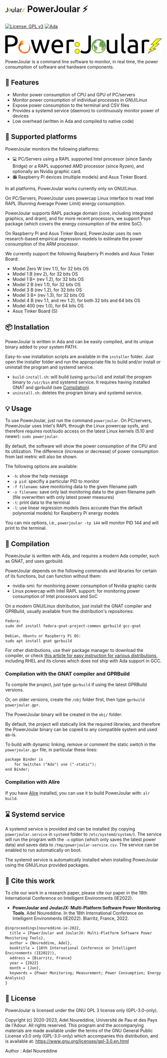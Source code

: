 # <a href="https://www.noureddine.org/research/joular/"><img src="https://raw.githubusercontent.com/joular/.github/main/profile/joular.png" alt="Joular Project" width="64" /></a> PowerJoular :zap:

[![License: GPL v3](https://img.shields.io/badge/License-GPLv3-blue)](https://www.gnu.org/licenses/gpl-3.0)
[![Ada](https://img.shields.io/badge/Made%20with-Ada-blue)](https://www.adaic.org)

![PowerJoular Logo](powerjoular.png)

PowerJoular is a command line software to monitor, in real time, the power consumption of software and hardware components.

## :rocket: Features

- Monitor power consumption of CPU and GPU of PC/servers
- Monitor power consumption of individual processes in GNU/Linux
- Expose power consumption to the terminal and CSV files
- Provides a systemd service (daemon) to continuously monitor power of devices
- Low overhead (written in Ada and compiled to native code)

## :satellite: Supported platforms

PowerJoular monitors the following platforms:
- :computer: PC/Servers using a RAPL supported Intel processor (since Sandy Bridge) or a RAPL supported AMD processor (since Ryzen), and optionally an Nvidia graphic card.
- :radio: Raspberry Pi devices (multiple models) and Asus Tinker Board.

In all platforms, PowerJoular works currently only on GNU/Linux.

On PC/Servers, PowerJoular uses powercap Linux interface to read Intel RAPL (Running Average Power Limit) energy consumption.

PowerJoular supports RAPL package domain (core, including integrated graphics, and dram), and for more recent processors, we support Psys package (which covers the energy consumption of the entire SoC).

On Raspberry Pi and Asus Tinker Board, PowerJoular uses its own research-based empirical regression models to estimate the power consumption of the ARM processor.

We currently support the following Raspberry Pi models and Asus Tinker Board:
- Model Zero W (rev 1.1), for 32 bits OS
- Model 1 B (rev 2), for 32 bits OS
- Model 1 B+ (rev 1.2), for 32 bits OS
- Model 2 B (rev 1.1), for 32 bits OS
- Model 3 B (rev 1.2), for 32 bits OS
- Model 3 B+ (rev 1.3), for 32 bits OS
- Model 4 B (rev 1.1, and rev 1.2), for both 32 bits and 64 bits OS
- Model 400 (rev 1.0), for 64 bits OS
- Asus Tinker Board (S)

## :package: Installation

PowerJoular is written in Ada and can be easily compiled, and its unique binary added to your system PATH.

Easy-to-use installation scripts are available in the ```installer``` folder.
Just open the installer folder and run the appropriate file to build and/or install or uninstall the program and systemd service.

- ```build-install.sh```: will build (using ```gprbuild```) and install the program binary to ```/usr/bin``` and systemd service. It requires having installed GNAT and gprbuild (see [Compilation](#floppy_disk-compilation)).
- ```uninstall.sh```: deletes the program binary and systemd service.

## :bulb: Usage

To use PowerJoular, just run the command ```powerjoular```.
On PC/servers, PowerJoular uses Intel's RAPL through the Linux powercap sysfs, and therefore requires root/sudo access on the latest Linux kernels (5.10 and newer): ```sudo powerjoular```.

By default, the software will show the power consumption of the CPU and its utilization.
The difference (increase or decrease) of power consumption from last metric will also be shown.

The following options are available:
- ```-h```: show the help message
- ```-p pid```: specifiy a particular PID to monitor
- ```-f filename```: save monitoring data to the given filename path
- ```-o filename```: save only last monitoring data to the given filename path (file overwritten with only latest power measures)
- ```-t```: print data to the terminal
- ```-l```: use linear regression models (less accurate than the default polynomial models) for Raspberry Pi energy models
 
You can mix options, i.e., ```powerjoular -tp 144``` will monitor PID 144 and will print to the terminal.

## :floppy_disk: Compilation

PowerJoular is written with Ada, and requires a modern Ada compiler, such as GNAT, and uses gprbuild.

PowerJoular depends on the following commands and libraries for certain of its functions, but can function without them:
- nvidia-smi: for monitoring power consumption of Nvidia graphic cards
- Linux powercap with Intel RAPL support: for monitoring power consumption of Intel processors and SoC

On a modern GNU/Linux distribution, just install the GNAT compiler and GPRBuild, usually available from the distribution's repositories:

```
Fedora:
sudo dnf install fedora-gnat-project-common gprbuild gcc-gnat

Debian, Ubuntu or Raspberry Pi OS:
sudo apt install gnat gprbuild
```

For other distributions, use their package manager to download the compiler, or check [this article for easy instruction for various distributions](https://www.noureddine.org/articles/ada-on-windows-and-linux-an-installation-guide), including RHEL and its clones which does not ship with Ada support in GCC.

### Compilation with the GNAT compiler and GPRBuild

To compile the project, just type ```gprbuild``` if using the latest GPRBuild versions.

Or, on older versions, create the ```/obj``` folder first, then type ```gprbuild powerjoular.gpr```.

The PowerJoular binary will be created in the ```obj/``` folder.

By default, the project will statically link the required libraries, and therefore the PowerJoular binary can be copied to any compatible system and used as-is.

To build with dynamic linking, remove or comment the static switch in the ```powerjoular.gpr``` file, in particular these lines:

```
package Binder is
    for Switches ("Ada") use ("-static");
end Binder;
```

### Compilation with Alire

If you have [Alire](https://alire.ada.dev/) installed, you can use it to build PowerJoular with: ```alr build```.

## :hourglass: Systemd service

A systemd service is provided and can be installed (by copying ```powerjoular.service``` in ```systemd``` folder to ```/etc/systemd/system/```).
The service will run the program with the ```-o``` option (which only saves the latest power data) and saves data to ```/tmp/powerjoular-service.csv```.
The service can be enabled to run automatically on boot.

The systemd service is automatically installed when installing PowerJoular using the GNU/Linux provided packages.

## :bookmark_tabs: Cite this work

To cite our work in a research paper, please cite our paper in the 18th International Conference on Intelligent Environments (IE2022).

- **PowerJoular and JoularJX: Multi-Platform Software Power Monitoring Tools**. Adel Noureddine. In the 18th International Conference on Intelligent Environments (IE2022). Biarritz, France, 2022.

```
@inproceedings{noureddine-ie-2022,
  title = {PowerJoular and JoularJX: Multi-Platform Software Power Monitoring Tools},
  author = {Noureddine, Adel},
  booktitle = {18th International Conference on Intelligent Environments (IE2022)},
  address = {Biarritz, France}
  year = {2022}
  month = {Jun},
  keywords = {Power Monitoring; Measurement; Power Consumption; Energy Analysis}
}
```

## :newspaper: License

PowerJoular is licensed under the GNU GPL 3 license only (GPL-3.0-only).

Copyright (c) 2020-2023, Adel Noureddine, Université de Pau et des Pays de l'Adour.
All rights reserved. This program and the accompanying materials are made available under the terms of the GNU General Public License v3.0 only (GPL-3.0-only) which accompanies this distribution, and is available at: https://www.gnu.org/licenses/gpl-3.0.en.html

Author : Adel Noureddine
